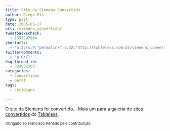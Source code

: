 ```yaml
---
title: Site da Siemens Convertido
author: Diego Eis
type: post
date: 2005-03-17
url: /siemens_convertido/
tweetbackscheck:
  - 1355297004
shorturls:
  - 'a:3:{s:9:"permalink";s:42:"http://tableless.com.br/siemens_convertido";s:7:"tinyurl";s:26:"http://tinyurl.com/3ms9762";s:4:"isgd";s:19:"http://is.gd/d1vSQZ";}'
twittercomments:
  - 'a:0:{}'
dsq_thread_id:
  - 503032505
categories:
  - Convertidos
  - Geral
tags:
  - cotidiano

---
```

O site da [Siemens][1] foi convertido&#8230; Mais um para a galeria de sites [convertidos][2] do [Tableless][3].

<small>Obrigado ao Francisco Penedo pela contribuição.</small>

 [1]: http://tableless.com.br/convertidos/siemens/tableless/
 [2]: http://tableless.com.br/convertidos/
 [3]: http://tableless.com.br/